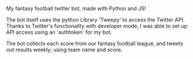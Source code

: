 My fantasy football twitter bot, made with Python and JS! 

The bot itself uses the python Library 'Tweepy' to access the Twitter API. Thanks to Twitter's functionality with developer mode, I was able to set up API access using an 'authtoken' for my bot.

The bot collects each score from our fantasy football league, and tweets out results weekly; using team name and score.
